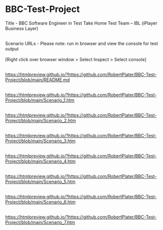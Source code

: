 # BBC-Test-Project
Title - BBC Software Engineer in Test Take Home Test Team – IBL (iPlayer Business Layer) <br />

<br />Scenario URLs - Please note: run in browser and view the console for test output <br />
<br />[Right click over browser window > Select Inspect > Select console] <br />

<br />https://htmlpreview.github.io/?https://github.com/RobertPlater/BBC-Test-Project/blob/main/README.md <br />

<br />https://htmlpreview.github.io/?https://github.com/RobertPlater/BBC-Test-Project/blob/main/Scenario_1.htm <br />

<br />https://htmlpreview.github.io/?https://github.com/RobertPlater/BBC-Test-Project/blob/main/Scenario_2.htm <br />

<br />https://htmlpreview.github.io/?https://github.com/RobertPlater/BBC-Test-Project/blob/main/Scenario_3.htm <br />

<br />https://htmlpreview.github.io/?https://github.com/RobertPlater/BBC-Test-Project/blob/main/Scenario_4.htm <br />

<br />https://htmlpreview.github.io/?https://github.com/RobertPlater/BBC-Test-Project/blob/main/Scenario_5.htm <br />

<br />https://htmlpreview.github.io/?https://github.com/RobertPlater/BBC-Test-Project/blob/main/Scenario_6.htm <br />

<br />https://htmlpreview.github.io/?https://github.com/RobertPlater/BBC-Test-Project/blob/main/Scenario_7.htm <br />

